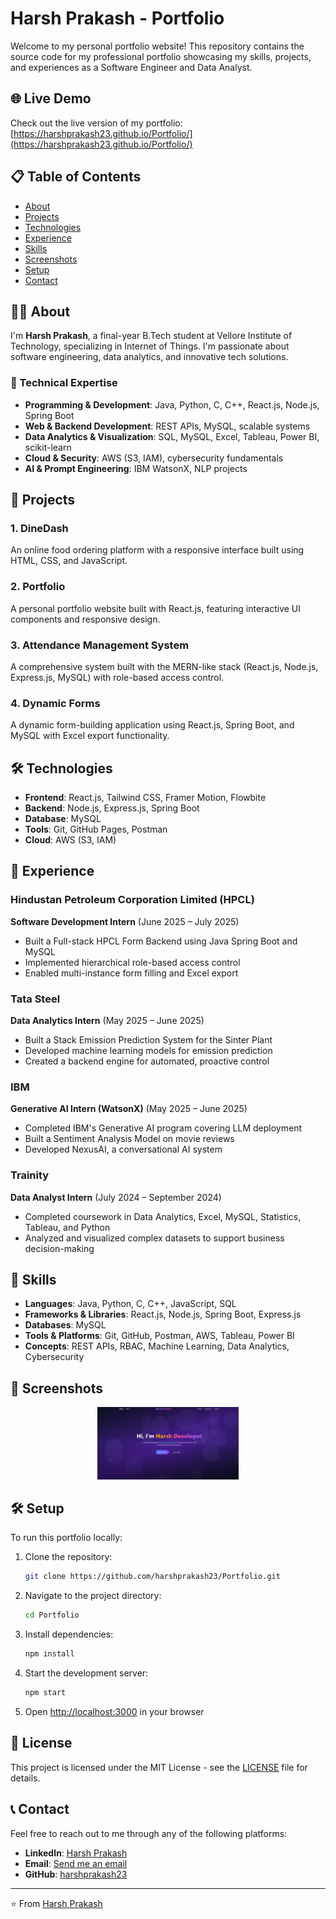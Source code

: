 # Harsh Prakash - Portfolio

Welcome to my personal portfolio website! This repository contains the source code for my professional portfolio showcasing my skills, projects, and experiences as a Software Engineer and Data Analyst.

## 🌐 Live Demo

Check out the live version of my portfolio: [https://harshprakash23.github.io/Portfolio/](https://harshprakash23.github.io/Portfolio/)

## 📋 Table of Contents

- [About](#about)
- [Projects](#projects)
- [Technologies](#technologies)
- [Experience](#experience)
- [Skills](#skills)
- [Screenshots](#screenshots)
- [Setup](#setup)
- [Contact](#contact)

## 🙋‍♂️ About

I'm **Harsh Prakash**, a final-year B.Tech student at Vellore Institute of Technology, specializing in Internet of Things. I'm passionate about software engineering, data analytics, and innovative tech solutions.

### 🔧 Technical Expertise

- **Programming & Development**: Java, Python, C, C++, React.js, Node.js, Spring Boot
- **Web & Backend Development**: REST APIs, MySQL, scalable systems
- **Data Analytics & Visualization**: SQL, MySQL, Excel, Tableau, Power BI, scikit-learn
- **Cloud & Security**: AWS (S3, IAM), cybersecurity fundamentals
- **AI & Prompt Engineering**: IBM WatsonX, NLP projects

## 🚀 Projects

### 1. DineDash
An online food ordering platform with a responsive interface built using HTML, CSS, and JavaScript.

### 2. Portfolio
A personal portfolio website built with React.js, featuring interactive UI components and responsive design.

### 3. Attendance Management System
A comprehensive system built with the MERN-like stack (React.js, Node.js, Express.js, MySQL) with role-based access control.

### 4. Dynamic Forms
A dynamic form-building application using React.js, Spring Boot, and MySQL with Excel export functionality.

## 🛠 Technologies

- **Frontend**: React.js, Tailwind CSS, Framer Motion, Flowbite
- **Backend**: Node.js, Express.js, Spring Boot
- **Database**: MySQL
- **Tools**: Git, GitHub Pages, Postman
- **Cloud**: AWS (S3, IAM)

## 💼 Experience

### Hindustan Petroleum Corporation Limited (HPCL)
**Software Development Intern** (June 2025 – July 2025)
- Built a Full-stack HPCL Form Backend using Java Spring Boot and MySQL
- Implemented hierarchical role-based access control
- Enabled multi-instance form filling and Excel export

### Tata Steel
**Data Analytics Intern** (May 2025 – June 2025)
- Built a Stack Emission Prediction System for the Sinter Plant
- Developed machine learning models for emission prediction
- Created a backend engine for automated, proactive control

### IBM
**Generative AI Intern (WatsonX)** (May 2025 – June 2025)
- Completed IBM's Generative AI program covering LLM deployment
- Built a Sentiment Analysis Model on movie reviews
- Developed NexusAI, a conversational AI system

### Trainity
**Data Analyst Intern** (July 2024 – September 2024)
- Completed coursework in Data Analytics, Excel, MySQL, Statistics, Tableau, and Python
- Analyzed and visualized complex datasets to support business decision-making

## 🎯 Skills

- **Languages**: Java, Python, C, C++, JavaScript, SQL
- **Frameworks & Libraries**: React.js, Node.js, Spring Boot, Express.js
- **Databases**: MySQL
- **Tools & Platforms**: Git, GitHub, Postman, AWS, Tableau, Power BI
- **Concepts**: REST APIs, RBAC, Machine Learning, Data Analytics, Cybersecurity

## 📸 Screenshots

<!-- Project screenshots will be displayed here -->

<p align="center">
  <img src="public/assets/Portfolio.png" alt="Portfolio Home Page" width="45%" />
</p>



## 🛠 Setup

To run this portfolio locally:

1. Clone the repository:
   ```bash
   git clone https://github.com/harshprakash23/Portfolio.git
   ```

2. Navigate to the project directory:
   ```bash
   cd Portfolio
   ```

3. Install dependencies:
   ```bash
   npm install
   ```

4. Start the development server:
   ```bash
   npm start
   ```

5. Open [http://localhost:3000](http://localhost:3000) in your browser

## 📄 License

This project is licensed under the MIT License - see the [LICENSE](LICENSE) file for details.

## 📞 Contact

Feel free to reach out to me through any of the following platforms:

- **LinkedIn**: [Harsh Prakash](https://www.linkedin.com/in/harsh-prakash-510b38246/)
- **Email**: [Send me an email](mailto:harshprakash5189@gmail.com)
- **GitHub**: [harshprakash23](https://github.com/harshprakash23)

---

⭐️ From [Harsh Prakash](https://github.com/harshprakash23)
